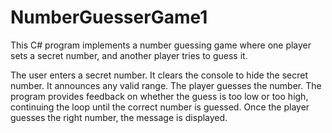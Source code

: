 # NumberGuesserGame1

This C# program implements a number guessing game where one player sets a secret number, and another player tries to guess it.

The user enters a secret number. It clears the console to hide the secret number. It announces any valid range. The player guesses the number. The program provides feedback on whether the guess is too low or too high, continuing the loop until the correct number is guessed. Once the player guesses the right number, the message is displayed.
